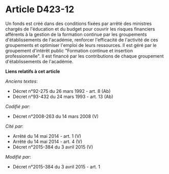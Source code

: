 # Article D423-12

Un fonds est créé dans des conditions fixées par arrêté des ministres chargés de l'éducation et du budget pour couvrir les
risques financiers afférents à la gestion de la formation continue par les groupements d'établissements de l'académie,
renforcer l'efficacité de l'activité de ces groupements et optimiser l'emploi de leurs ressources. Il est géré par le
groupement d'intérêt public "Formation continue et insertion professionnelle". Il est financé par les contributions de chaque
groupement d'établissements de l'académie.

**Liens relatifs à cet article**

_Anciens textes_:

  - Décret n°92-275 du 26 mars 1992 - art. 8 (Ab)
  - Décret n°93-432 du 24 mars 1993 - art. 13 (Ab)

_Codifié par_:

  - Décret n°2008-263 du 14 mars 2008 (V)

_Cité par_:

  - Arrêté du 14 mai 2014 - art. 1 (V)
  - Arrêté du 14 mai 2014 - art. 4 (V)
  - Décret n°2015-384 du 3 avril 2015 (V)

_Modifié par_:

  - Décret n°2015-384 du 3 avril 2015 - art. 1
